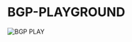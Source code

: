# BGP-PLAYGROUND

![BGP PLAY](https://github.com/joaoceron/BGP-PLAYGROUND/blob/master/assets/bgpplay.gif|width=100)
